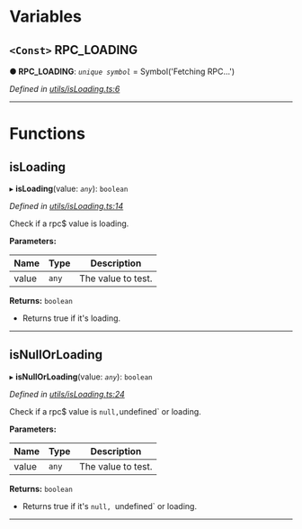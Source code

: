 

# Variables

<a id="rpc_loading"></a>

## `<Const>` RPC_LOADING

**● RPC_LOADING**: *`unique symbol`* =  Symbol('Fetching RPC...')

*Defined in [utils/isLoading.ts:6](https://github.com/paritytech/js-libs/blob/2fb8307/packages/light.js/src/utils/isLoading.ts#L6)*

___

# Functions

<a id="isloading"></a>

##  isLoading

▸ **isLoading**(value: *`any`*): `boolean`

*Defined in [utils/isLoading.ts:14](https://github.com/paritytech/js-libs/blob/2fb8307/packages/light.js/src/utils/isLoading.ts#L14)*

Check if a rpc$ value is loading.

**Parameters:**

| Name | Type | Description |
| ------ | ------ | ------ |
| value | `any` |  The value to test. |

**Returns:** `boolean`
- Returns true if it's loading.

___
<a id="isnullorloading"></a>

##  isNullOrLoading

▸ **isNullOrLoading**(value: *`any`*): `boolean`

*Defined in [utils/isLoading.ts:24](https://github.com/paritytech/js-libs/blob/2fb8307/packages/light.js/src/utils/isLoading.ts#L24)*

Check if a rpc$ value is `null,`undefined\` or loading.

**Parameters:**

| Name | Type | Description |
| ------ | ------ | ------ |
| value | `any` |  The value to test. |

**Returns:** `boolean`
- Returns true if it's `null, `undefined` or loading.

___

